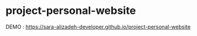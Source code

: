 # project-personal-website

DEMO : https://sara-alizadeh-developer.github.io/project-personal-website
